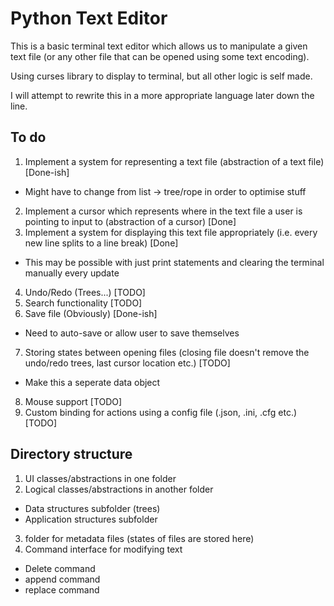 # Python Text Editor

This is a basic terminal text editor which allows us to manipulate a given text file (or any other file that can be opened using some text encoding).

Using curses library to display to terminal, but all other logic is self made.

I will attempt to rewrite this in a more appropriate language later down the line.

## To do
1. Implement a system for representing a text file (abstraction of a text file) [Done-ish]
 - Might have to change from list -> tree/rope in order to optimise stuff
2. Implement a cursor which represents where in the text file a user is pointing to input to (abstraction of a cursor) [Done]
3. Implement a system for displaying this text file appropriately (i.e. every new line splits to a line break) [Done]
 - This may be possible with just print statements and clearing the terminal manually every update
4. Undo/Redo (Trees...) [TODO]
5. Search functionality [TODO]
6. Save file (Obviously) [Done-ish]
 - Need to auto-save or allow user to save themselves
7. Storing states between opening files (closing file doesn't remove the undo/redo trees, last cursor location etc.) [TODO]
 - Make this a seperate data object
8. Mouse support [TODO]
9. Custom binding for actions using a config file (.json, .ini, .cfg etc.) [TODO]

## Directory structure
1. UI classes/abstractions in one folder
2. Logical classes/abstractions in another folder
 - Data structures subfolder (trees)
 - Application structures subfolder
3. folder for metadata files (states of files are stored here)
4. Command interface for modifying text
 - Delete command
 - append command
 - replace command
